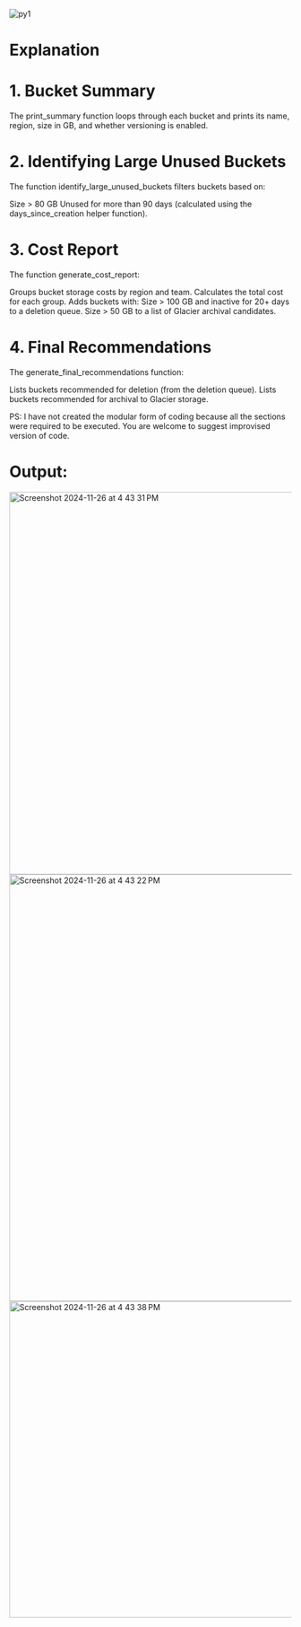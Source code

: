 
![py1](https://github.com/user-attachments/assets/a164e68f-7aaf-4478-b727-c73cfddf9ec5)


# Explanation

# 1. Bucket Summary
The print_summary function loops through each bucket and prints its name, region, size in GB, and whether versioning is enabled.

# 2. Identifying Large Unused Buckets
The function identify_large_unused_buckets filters buckets based on:

Size > 80 GB
Unused for more than 90 days (calculated using the days_since_creation helper function).

# 3. Cost Report
The function generate_cost_report:

Groups bucket storage costs by region and team.
Calculates the total cost for each group.
Adds buckets with:
Size > 100 GB and inactive for 20+ days to a deletion queue.
Size > 50 GB to a list of Glacier archival candidates.

# 4. Final Recommendations
The generate_final_recommendations function:

Lists buckets recommended for deletion (from the deletion queue).
Lists buckets recommended for archival to Glacier storage.

PS: I have not created the modular form of coding because all the sections were required to be executed. You are welcome to suggest
improvised version of code.

# Output:

<img width="682" alt="Screenshot 2024-11-26 at 4 43 31 PM" src="https://github.com/user-attachments/assets/f75f64ca-f0fc-4a95-91ba-8f4f29308adf">

<img width="761" alt="Screenshot 2024-11-26 at 4 43 22 PM" src="https://github.com/user-attachments/assets/83b0cdd0-5d0d-41b1-9c84-4a815d1e929f">

<img width="564" alt="Screenshot 2024-11-26 at 4 43 38 PM" src="https://github.com/user-attachments/assets/47a8afc1-2bdd-4507-94f5-3d6accc31120">
